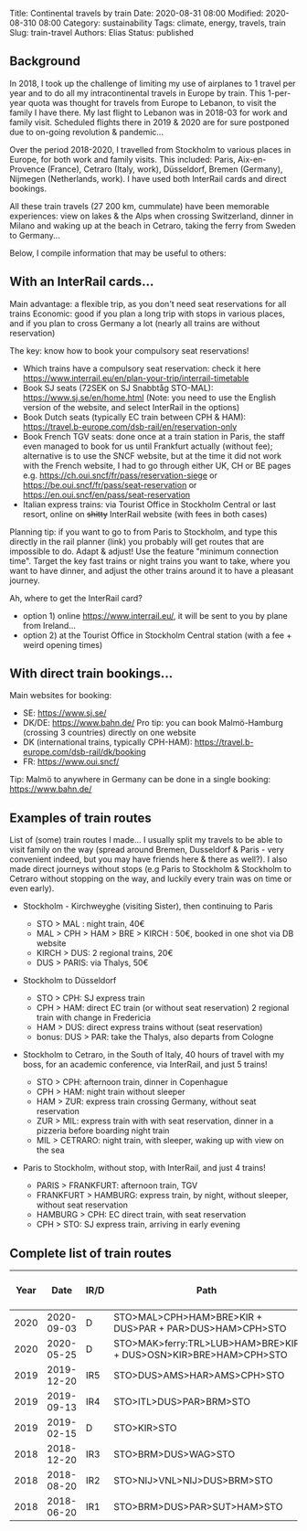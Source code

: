 Title: Continental travels by train
Date: 2020-08-31 08:00
Modified: 2020-08-310 08:00
Category: sustainability
Tags: climate, energy, travels, train
Slug: train-travel
Authors: Elias
Status: published

## Background
In 2018, I took up the challenge of limiting my use of airplanes to 1 travel per year and to do all my intracontinental travels in Europe by train. This 1-per-year quota was thought for travels from Europe to Lebanon, to visit the family I have there. My last flight to Lebanon was in 2018-03 for work and family visit. Scheduled flights there in 2019 & 2020 are for sure postponed due to on-going revolution & pandemic...

Over the period 2018-2020, I travelled from Stockholm to various places in Europe, for both work and family visits. This included: Paris, Aix-en-Provence (France), Cetraro (Italy, work), Düsseldorf, Bremen (Germany), Nijmegen (Netherlands, work). I have used both InterRail cards and direct bookings. 

All these train travels  (27 200 km, cummulate) have been memorable experiences: view on lakes & the Alps when crossing Switzerland, dinner in Milano and waking up at the beach in Cetraro, taking the ferry from Sweden to Germany... 

Below, I compile information that may be useful to others:


## With an InterRail cards... 

Main advantage: a flexible trip, as you don't need seat reservations for all trains
Economic: good if you plan a long trip with stops in various places, and if you plan to cross Germany a lot (nearly all trains are without reservation)

The key: know how to book your compulsory seat reservations!
- Which trains have a compulsory seat reservation: check it here https://www.interrail.eu/en/plan-your-trip/interrail-timetable 
- Book SJ seats (72SEK on SJ Snabbtåg STO-MAL): https://www.sj.se/en/home.html (Note: you need to use the English version of the website, and select InterRail in the options)
- Book Dutch seats (typically EC train between CPH & HAM): https://travel.b-europe.com/dsb-rail/en/reservation-only 
- Book French TGV seats: done once at a train station in Paris, the staff even managed to book for us until Frankfurt actually (without fee); alternative is to use the SNCF website, but at the time it did not work with the French website, I had to go through either UK, CH or BE pages e.g. https://ch.oui.sncf/fr/pass/reservation-siege or https://be.oui.sncf/fr/pass/seat-reservation or https://en.oui.sncf/en/pass/seat-reservation 
- Italian express trains: via Tourist Office in Stockholm Central or last resort, online on ~~shitty~~ InterRail website (with fees in both cases)

Planning tip: if you want to go to from Paris to Stockholm, and type this directly in the rail planner (link) you probably will get routes that are impossible to do. Adapt & adjust! Use the feature "minimum connection time". Target the key fast trains or night trains you want to take, where you want to have dinner, and adjust the other trains around it to have a pleasant journey.

Ah, where to get the InterRail card? 
- option 1) online https://www.interrail.eu/, it will be sent to you by plane from Ireland... 
- option 2) at the Tourist Office in Stockholm Central station (with a fee + weird opening times)

## With direct train bookings...

Main websites for booking:
- SE: https://www.sj.se/
- DK/DE: https://www.bahn.de/ Pro tip: you can book Malmö-Hamburg (crossing 3 countries) directly on one website
- DK (international trains, typically CPH-HAM): https://travel.b-europe.com/dsb-rail/dk/booking 
- FR: https://www.oui.sncf/

Tip: Malmö to anywhere in Germany can be done in a single booking: https://www.bahn.de/


## Examples of train routes

List of (some) train routes I made... I usually split my travels to be able to visit family on the way (spread around Bremen, Dusseldorf & Paris - very convenient indeed, but you may have friends here & there as well?). I also made direct journeys without stops (e.g Paris to Stockholm & Stockholm to Cetraro without stopping on the way, and luckily every train was on time or even early).

- Stockholm - Kirchweyghe (visiting Sister), then continuing to Paris
    - STO > MAL : night train, 40€
    - MAL > CPH > HAM > BRE > KIRCH : 50€, booked in one shot via DB website
    - KIRCH > DUS: 2 regional trains, 20€
    - DUS > PARIS: via Thalys, 50€

- Stockholm to Düsseldorf
    - STO > CPH: SJ express train
    - CPH > HAM: direct EC train (or without seat reservation) 2 regional train with change in Fredericia
    - HAM > DUS: direct express trains without (seat reservation)
    - bonus: DUS > PAR: take the Thalys, also departs from Cologne

- Stockholm to Cetraro, in the South of Italy, 40 hours of travel with my boss, for an academic conference, via InterRail, and just 5 trains!
    - STO > CPH: afternoon train, dinner in Copenhague
    - CPH > HAM: night train without sleeper
    - HAM > ZUR: express train crossing Germany, without seat reservation
    - ZUR > MIL: express train with with seat reservation, dinner in a pizzeria before boarding night train
    - MIL > CETRARO: night train, with sleeper, waking up with view on the sea


- Paris to Stockholm, without stop, with InterRail, and just 4 trains!
    - PARIS > FRANKFURT: afternoon train, TGV
    - FRANKFURT > HAMBURG: express train, by night, without sleeper, without seat reservation
    - HAMBURG > CPH: EC direct train, with seat reservation
    - CPH > STO: SJ express train, arriving in early evening


## Complete list of train routes

| Year | Date       | IR/D | Path                                                              | Distance (km) | Cummulative train travels (km) |
|------|------------|------|-------------------------------------------------------------------|---------------|--------------------------------|
| 2020 | 2020-09-03 | D    | STO>MAL>CPH>HAM>BRE>KIR + DUS>PAR + PAR>DUS>HAM>CPH>STO           | 3400          |          27 200                |
| 2020 | 2020-05-25 | D    | STO>MAK>ferry:TRL>LUB>HAM>BRE>KIR + DUS>OSN>KIR>BRE>HAM>CPH>STO   | 2500          |          23 800                |
| 2019 | 2019-12-20 | IR5  | STO>DUS>AMS>HAR>AMS>CPH>STO                                       | 3000          |          21 300                |
| 2019 | 2019-09-13 | IR4  | STO>ITL>DUS>PAR>BRM>STO                                           | 6700          |          18 300                |
| 2019 | 2019-02-15 | D    | STO>KIR>STO                                                       | 2000          |          11 600                |
| 2018 | 2018-12-20 | IR3  | STO>BRM>DUS>WAG>STO                                               | 2900          |            9 600               |
| 2018 | 2018-08-20 | IR2  | STO>NIJ>VNL>NIJ>DUS>BRM>STO                                       | 2900          |            6 700               |
| 2018 | 2018-06-20 | IR1  | STO>BRM>DUS>PAR>SUT>HAM>STO                                       | 3800          |            3 800               |

